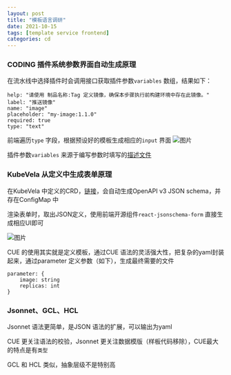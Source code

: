 ```yaml
---
layout: post
title: "模板语言调研"
date: 2021-10-15
tags: [template service frontend]
categories: cd
---
```


### CODING 插件系统参数界面自动生成原理

在流水线中选择插件时会调用接口获取插件参数`variables` 数组，结果如下：
```
help: "请使用 制品名称:Tag 定义镜像，确保本步骤执行前构建环境中存在此镜像。"
label: "推送镜像"
name: "image"
placeholder: "my-image:1.1.0"
required: true
type: "text"
```
前端遍历`type` 字段，根据预设好的模板生成相应的`input` 界面
![图片](https://p9-juejin.byteimg.com/tos-cn-i-k3u1fbpfcp/391de318ac3840678546f29a0c01c089~tplv-k3u1fbpfcp-watermark.image?)

插件参数`variables` 来源于编写参数时填写的[描述文件](https://help.coding.net/docs/ci/plugins/customize/format.html)

### KubeVela 从定义中生成表单原理

在KubeVela 中定义的CRD，[链接](https://kubevela.io/docs/platform-engineers/openapi-v3-json-schema)，会自动生成OpenAPI v3 JSON schema，并存在ConfigMap 中

渲染表单时，取出JSON定义，使用前端开源组件`react-jsonschema-form` 直接生成相应UI即可

![图片](https://p3-juejin.byteimg.com/tos-cn-i-k3u1fbpfcp/cf398a7d6a524c17a09ec8f7ea882af2~tplv-k3u1fbpfcp-watermark.image?)

CUE 的使用其实就是定义模板，通过CUE 语法的灵活强大性，把复杂的yaml封装起来，通过parameter 定义参数（如下），生成最终需要的文件
```
parameter: {
    image: string
    replicas: int
}
```

### Jsonnet、GCL、HCL
Jsonnet 语法更简单，是JSON 语法的扩展，可以输出为yaml

CUE 更关注语法的校验，Jsonnet 更关注数据模版（样板代码移除），CUE最大的特点是有`类型`

GCL 和 HCL 类似，抽象层级不是特别高
